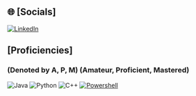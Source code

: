 ## 🌐 [Socials]
[![LinkedIn](https://img.shields.io/badge/LinkedIn-%230077B5.svg?logo=linkedin&logoColor=white)](https://www.linkedin.com/in/sean-mckeen-8238a128b/)

## [Proficiencies]
### (Denoted by A, P, M) (Amateur, Proficient, Mastered)
![Java](https://img.shields.io/badge/Java%20(P)-%23ED8B00.svg?style=for-the-badge&logo=openjdk&logoColor=white) ![Python](https://img.shields.io/badge/Python%20(P)-3670A0?style=for-the-badge&logo=python&logoColor=ffdd54) ![C++](https://img.shields.io/badge/C++%20(P)-black.svg?style=for-the-badge&logo=cplusplus&logoColor=white) [![Powershell](https://custom-icon-badges.demolab.com/badge/Powershell%20(A)-0078D6?style=for-the-badge&logo=windows11&logoColor=white)](#)
